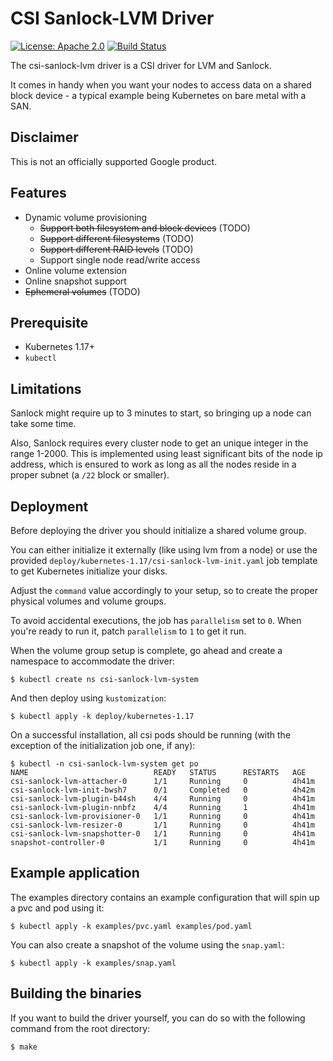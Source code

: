 # CSI Sanlock-LVM Driver
[![License: Apache 2.0](https://img.shields.io/badge/License-Apache%202.0-blue.svg)](https://opensource.org/licenses/Apache-2.0)
[![Build Status](https://travis-ci.com/aleofreddi/csi-sanlock-lvm.svg?branch=master)](https://travis-ci.com/aleofreddi/csi-sanlock-lvm)

The csi-sanlock-lvm driver is a CSI driver for LVM and Sanlock.

It comes in handy when you want your nodes to access data on a shared block
device - a typical example being Kubernetes on bare metal with a SAN.

## Disclaimer

This is not an officially supported Google product.

## Features

-   Dynamic volume provisioning
    -   ~~Support both filesystem and block devices~~ (TODO)
    -   ~~Support different filesystems~~ (TODO)
    -   ~~Support different RAID levels~~ (TODO)
    -   Support single node read/write access
-   Online volume extension
-   Online snapshot support
-   ~~Ephemeral volumes~~ (TODO)

## Prerequisite

-   Kubernetes 1.17+
-   `kubectl`

## Limitations

Sanlock might require up to 3 minutes to start, so bringing up a node can take
some time.

Also, Sanlock requires every cluster node to get an unique integer in the range
1-2000. This is implemented using least significant bits of the node ip address,
which is ensured to work as long as all the nodes reside in a proper subnet
(a `/22` block or smaller).

## Deployment

Before deploying the driver you should initialize a shared volume group.

You can either initialize it externally (like using lvm from a node) or use
the provided `deploy/kubernetes-1.17/csi-sanlock-lvm-init.yaml` job template
to get Kubernetes initialize your disks.

Adjust the `command` value accordingly to your setup, so to create the proper
physical volumes and volume groups.

To avoid accidental executions, the job has `parallelism` set to `0`. When
you're ready to run it, patch `parallelism` to `1` to get it run.

When the volume group setup is complete, go ahead and create a namespace to
accommodate the driver:

```shell
$ kubectl create ns csi-sanlock-lvm-system
```

And then deploy using `kustomization`:

```shell
$ kubectl apply -k deploy/kubernetes-1.17
```

On a successful installation, all csi pods should be running (with the exception
of the initialization job one, if any):

```shell
$ kubectl -n csi-sanlock-lvm-system get po
NAME                            READY   STATUS      RESTARTS   AGE
csi-sanlock-lvm-attacher-0      1/1     Running     0          4h41m
csi-sanlock-lvm-init-bwsh7      0/1     Completed   0          4h42m
csi-sanlock-lvm-plugin-b44sh    4/4     Running     0          4h41m
csi-sanlock-lvm-plugin-nnbfz    4/4     Running     1          4h41m
csi-sanlock-lvm-provisioner-0   1/1     Running     0          4h41m
csi-sanlock-lvm-resizer-0       1/1     Running     0          4h41m
csi-sanlock-lvm-snapshotter-0   1/1     Running     0          4h41m
snapshot-controller-0           1/1     Running     0          4h41m
```

## Example application

The examples directory contains an example configuration that will spin up a pvc
and pod using it:

```shell
$ kubectl apply -k examples/pvc.yaml examples/pod.yaml
```

You can also create a snapshot of the volume using the `snap.yaml`:

```shell
$ kubectl apply -k examples/snap.yaml
```

## Building the binaries

If you want to build the driver yourself, you can do so with the following
command from the root directory:

```shell
$ make
```
